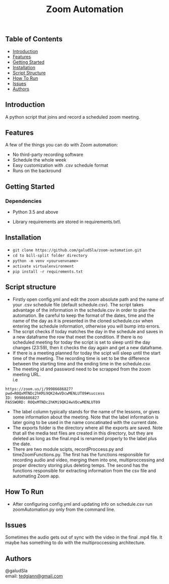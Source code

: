 <h1 align="center"> Zoom Automation  </h1> <br>

## Table of Contents

- [Introduction](#introduction)
- [Features](#features)
- [Getting Started](#getting-started)
- [Installation](#installation)
- [Script Structure](#script-structure)
- [How To Run](#how-to-run)
- [Issues](#issues)
- [Authors](#authors)


## Introduction

A python script that joins and record a scheduled zoom meeting. 

## Features

A few of the things you can do with Zoom automation:

* No third-party recording software
* Schedule the whole week
* Easy customization with .csv schedule format
* Runs on the backround 


## Getting Started

### Dependencies

* Python 3.5 and above

* Library requirements are stored in requirements.txt\


## Installation

* `git clone https://github.com/galudSla/zoom-automation.git`
* `cd to bill-split folder directory`
* `python -m venv <yourvenvname>`
* `activate virtualenvironment`
* `pip install -r requirements.txt`


## Script structure

* Firstly open config.yml and edit the zoom absolute path and the name of your .csv schedule file (default schedule.csv). The script takes advantage of the information in the schedule.csv in order to plan the automation. Be careful to keep the format of the dates, time and the name of the day as it is presented in the cloned schedule.csv when entering the schedule information, otherwise you will bump into errors. 
* The script checks if today matches the day in the schedule and saves in a new dataframe the row that meet the condition. If there is no scheduled meeting for today the script is set to sleep until the day changes (23:59), then it checks the day again and get a new dataframe. 
* If there is a meeting planned for today the scipt will sleep until the start time of the meeting. The recording time is set to be the difference between the starting time and the ending time in the schedule.csv.
* The meeting id and password need to be scrapped from the zoom meeting URL.\
i.e 
```
https://zoom.us/j/99986686827?pwd=R0QxMTNDc2hKMi9QK24wVDcwMENLUT09#success 
ID: 99986686827
PASSWORD: R0QxMTNDc2hKMi9QK24wVDcwMENLUT09
```
* The label column typically stands for the name of the lessons, or gives some information about the meeting. Note that the label information is later going to be used in the name concatinated with the current date.
* The exports folder is the directory where all the exports are saved. Note that all the media test files are created in this directory, but they are deleted as long as the final.mp4 is renamed properly to the label plus the date.
* There are two module scipts, recordProccess.py and timeZoomFunctions.py. The first has the functions responsible for recording audio and video, merging them into one, multiproccessing and proper directory storing plus deleting temps. The second has the functions responsible for extracting information from the csv file and automating Zoom app.

## How To Run

* After configuring config.yml and updating info on schedule.csv run zoomAutomation.py only from the command line.


## Issues 

Sometimes the audio gets out of sync with the video in the final .mp4 file. It maybe has something to do with the multiproccessing architecture.


## Authors

@galudSla\
email: tedgiann@gmail.com

